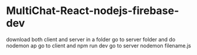# MultiChat-React-nodejs-firebase-dev

download both client and server in a folder
go to server folder and do nodemon ap
go to client and npm run dev
go to server nodemon filename.js
